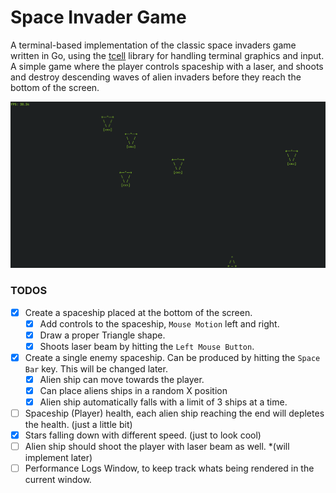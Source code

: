 # Space Invader Game

A terminal-based implementation of the classic space invaders game written in Go, using the [tcell](https://github.com/gdamore/tcell) library for handling terminal graphics and input. A simple game where the player controls spaceship with a laser, and shoots and destroy descending waves of alien invaders before they reach the bottom of the screen.

![Space Invaders Game](https://raw.githubusercontent.com/omar0ali/spaceinvader-game-cli/refs/heads/main/screenshots/spaceinvader-game-cli.png)

### TODOS
- [X] Create a spaceship placed at the bottom of the screen.
    - [X] Add controls to the spaceship, `Mouse Motion` left and right. 
    - [X] Draw a proper Triangle shape.
    - [X] Shoots laser beam by hitting the `Left Mouse Button`.
- [X] Create a single enemy spaceship. Can be produced by hitting the `Space Bar` key. This will be changed later.
    - [X] Alien ship can move towards the player.
    - [X] Can place aliens ships in a random X position
    - [X] Alien ship automatically falls with a limit of 3 ships at a time.
- [ ] Spaceship (Player) health, each alien ship reaching the end will depletes the health. (just a little bit)
- [X] Stars falling down with different speed. (just to look cool)
- [ ] Alien ship should shoot the player with laser beam as well. *(will implement later)
- [ ] Performance Logs Window, to keep track whats being rendered in the current window.
